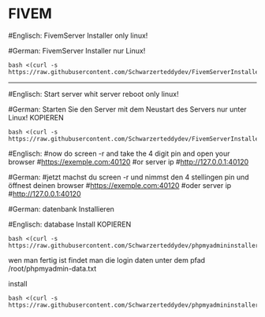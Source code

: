 # FIVEM


#Englisch: FivemServer Installer only linux!

#German: FivemServer Installer nur Linux!
```
bash <(curl -s https://raw.githubusercontent.com/Schwarzerteddydev/FivemServerInstaller/main/FivemServerInstaller.sh)
```
---------------------------------------------------------------------------------------------------------------------------

#Englisch: Start server whit server reboot only linux!

#German: Starten Sie den Server mit dem Neustart des Servers nur unter Linux!
KOPIEREN 
```
bash <(curl -s https://raw.githubusercontent.com/Schwarzerteddydev/FivemServerInstaller/main/rebootautostart.sh)
```
#Englisch:
#now do screen -r and take the 4 digit pin and open your browser
#https://exemple.com:40120
#or server ip
#http://127.0.0.1:40120

#German:
#jetzt machst du screen -r und nimmst den 4 stellingen pin und  öffnest deinen browser
#https://exemple.com:40120
#oder server ip
#http://127.0.0.1:40120

#German: 
datenbank Installieren 

#Englisch: 
database Install
KOPIEREN 
```
bash <(curl -s https://raw.githubusercontent.com/Schwarzerteddydev/phpmyadmininstaller/main/phpmyadminAutoInstaller.sh)
```












wen man fertig ist findet man die login daten unter dem pfad /root/phpmyadmin-data.txt

install
```
bash <(curl -s https://raw.githubusercontent.com/Schwarzerteddydev/phpmyadmininstaller/main/phpmyadminAutoInstaller.sh)
```
